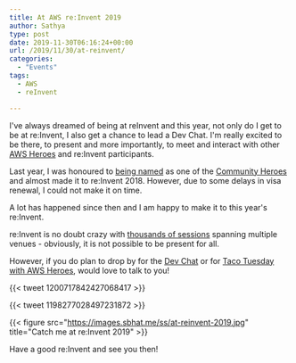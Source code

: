 ```yaml
---
title: At AWS re:Invent 2019
author: Sathya
type: post
date: 2019-11-30T06:16:24+00:00
url: /2019/11/30/at-reinvent/
categories:
  - "Events"
tags:
  - AWS
  - reInvent

---
```

I've always dreamed of being at reInvent and this year, not only do I get to be at re:Invent, I also get a chance to lead a Dev Chat. 
I'm really excited to be there, to present and more importantly, to meet and interact with other [AWS Heroes](https://aws.amazon.com/developer/community/heroes/?community-heroes-all.sort-by=item.additionalFields.sortPosition&community-heroes-all.sort-order=asc) and re:Invent participants.

Last year, I was honoured to [being named](https://aws.amazon.com/blogs/aws/announcing-aws-machine-learning-heroes-plus-new-aws-community-heroes/) as one of the [Community Heroes](https://aws.amazon.com/developer/community/heroes/sathyajith-bhat/) and almost made it to re:Invent 2018. However, due to some delays in visa renewal, I could not make it on time.

A lot has happened since then and I am happy to make it to this year's re:Invent.

re:Invent is no doubt crazy with [thousands of sessions](https://reinvent.awsevents.com/learn/session_catalog/) spanning multiple venues - obviously, it is not possible to be present for all.

However, if you do plan to drop by for the [Dev Chat](https://www.portal.reinvent.awsevents.com/connect/sessionDetail.ww?SESSION_ID=99680&csrftkn=ODOV-XY0F-PLM9-T18O-SZUU-CE6U-SKV8-NP6X) or for [Taco Tuesday with AWS Heroes](https://www.portal.reinvent.awsevents.com/connect/sessionDetail.ww?SESSION_ID=101954&csrftkn=588O-AALQ-JVA6-9Y8B-AVFV-05JL-HMU1-AEWB), would love to talk to you!

{{< tweet 1200717842427068417 >}}

{{< tweet 1198277028497231872 >}}

{{< figure src="https://images.sbhat.me/ss/at-reinvent-2019.jpg" title="Catch me at re:Invent 2019" >}}


Have a good re:Invent and see you then!
